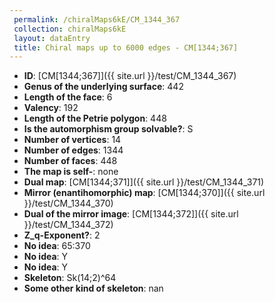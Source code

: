 ```yaml
--- 
 permalink: /chiralMaps6kE/CM_1344_367 
 collection: chiralMaps6kE
 layout: dataEntry
 title: Chiral maps up to 6000 edges - CM[1344;367]
---
```


- **ID**: [CM[1344;367]]({{ site.url }}/test/CM_1344_367)
- **Genus of the underlying surface**: 442
- **Length of the face**: 6
- **Valency**: 192
- **Length of the Petrie polygon**: 448
- **Is the automorphism group solvable?**: S
- **Number of vertices**: 14
- **Number of edges**: 1344
- **Number of faces**: 448
- **The map is self-**: none
- **Dual map**: [CM[1344;371]]({{ site.url }}/test/CM_1344_371)
- **Mirror (enantihomorphic) map**: [CM[1344;370]]({{ site.url }}/test/CM_1344_370)
- **Dual of the mirror image**: [CM[1344;372]]({{ site.url }}/test/CM_1344_372)
- **Z_q-Exponent?**: 2
- **No idea**:  65:370
- **No idea**: Y
- **No idea**: Y
- **Skeleton**: Sk(14;2)^64
- **Some other kind of skeleton**: nan
